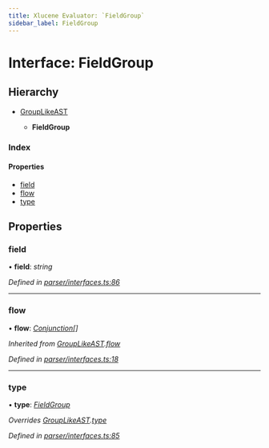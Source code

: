 ```yaml
---
title: Xlucene Evaluator: `FieldGroup`
sidebar_label: FieldGroup
---
```


# Interface: FieldGroup

## Hierarchy

* [GroupLikeAST](grouplikeast.md)

  * **FieldGroup**

### Index

#### Properties

* [field](fieldgroup.md#field)
* [flow](fieldgroup.md#flow)
* [type](fieldgroup.md#type)

## Properties

###  field

• **field**: *string*

*Defined in [parser/interfaces.ts:86](https://github.com/terascope/teraslice/blob/a3992c27/packages/xlucene-evaluator/src/parser/interfaces.ts#L86)*

___

###  flow

• **flow**: *[Conjunction](conjunction.md)[]*

*Inherited from [GroupLikeAST](grouplikeast.md).[flow](grouplikeast.md#flow)*

*Defined in [parser/interfaces.ts:18](https://github.com/terascope/teraslice/blob/a3992c27/packages/xlucene-evaluator/src/parser/interfaces.ts#L18)*

___

###  type

• **type**: *[FieldGroup](../enums/asttype.md#fieldgroup)*

*Overrides [GroupLikeAST](grouplikeast.md).[type](grouplikeast.md#type)*

*Defined in [parser/interfaces.ts:85](https://github.com/terascope/teraslice/blob/a3992c27/packages/xlucene-evaluator/src/parser/interfaces.ts#L85)*
